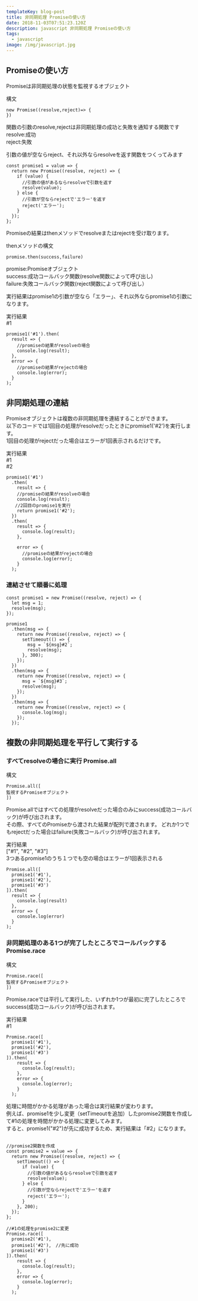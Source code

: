 ```yaml
---
templateKey: blog-post
title: 非同期処理 Promiseの使い方
date: 2018-11-03T07:51:23.120Z
description: javascript 非同期処理 Promiseの使い方
tags:
  - javascript
image: /img/javascript.jpg
---
```

## Promiseの使い方
Promiseは非同期処理の状態を監視するオブジェクト  

構文
```javascript:
new Promise((resolve,reject)=> {
})
```
関数の引数のresolve,rejectは非同期処理の成功と失敗を通知する関数です  
resolve:成功  
reject:失敗

引数の値が空ならreject、それ以外ならresolveを返す関数をつくってみます  

```javascript:
const promise1 = value => {
  return new Promise((resolve, reject) => {
    if (value) {
      //引数の値があるならresolveで引数を返す
      resolve(value);
    } else {
      //引数が空ならrejectで'エラー'を返す
      reject('エラー');
    }
  });
};

```

Promiseの結果はthenメソッドでresolveまたはrejectを受け取ります。  

thenメソッドの構文
```javascript:
promise.then(success,failure)
```
promise:Promiseオブジェクト  
success:成功コールバック関数(resolve関数によって呼び出し)  
failure:失敗コールバック関数(reject関数によって呼び出し）

実行結果はpromise1の引数が空なら「エラー」、それ以外ならpromise1の引数になります。  

実行結果  
#1
```javascript:
promise1('#1').then(
  result => {
    //promiseの結果がresolveの場合
    console.log(result);
  },
  error => {
    //promiseの結果がrejectの場合
    console.log(error);
  }
);

```

## 非同期処理の連結
Promiseオブジェクトは複数の非同期処理を連結することができます。  
以下のコードでは1回目の処理がresolveだったときにpromise1('#2')を実行します。  
1回目の処理がrejectだった場合はエラーが1回表示されるだけです。  

実行結果  
#1  
#2
```javascript:
promise1('#1')
  .then(
    result => {
    //promiseの結果がresolveの場合
    console.log(result);
　　//2回目のpromise1を実行
    return promise1('#2');
  })
  .then(
    result => {
      console.log(result);
    },

    error => {
      //promiseの結果がrejectの場合
      console.log(error);
    }
  );

```

### 連結させて順番に処理

```javascript:
const promise1 = new Promise((resolve, reject) => {
  let msg = 1;
  resolve(msg);
});

promise1
  .then(msg => {
    return new Promise((resolve, reject) => {
      setTimeout(() => {
        msg = `${msg}#2`;
        resolve(msg);
      }, 300);
    });
  })
  .then(msg => {
    return new Promise((resolve, reject) => {
      msg = `${msg}#3`;
      resolve(msg);
    });
  })
  .then(msg => {
    return new Promise((resolve, reject) => {
      console.log(msg);
    });
  });
```


## 複数の非同期処理を平行して実行する
### すべてresolveの場合に実行 Promise.all

構文
```javascript:
Promise.all([
監視するPromiseオブジェクト
])
```

Promise.allではすべての処理がresolveだった場合のみにsuccess(成功コールバック)が呼び出されます。  
その際、すべてのPromiseから渡された結果が配列で渡されます。
どれか1つでもrejectだった場合はfailure(失敗コールバック)が呼び出されます。


実行結果  
["#1", "#2", "#3"]  
3つあるpromise1のうち１つでも空の場合はエラーが1回表示される
```javascript:
Promise.all([
  promise1('#1'),
  promise1('#2'),
  promise1('#3')
]).then(
  result => {
    console.log(result)
  },
  error => {
    console.log(error)
  }
);
```
### 非同期処理のある1つが完了したところでコールバックする Promise.race
構文
```javascript:
Promise.race([
監視するPromiseオブジェクト
])
```
Promise.raceでは平行して実行した、いずれか1つが最初に完了したところでsuccess(成功コールバック)が呼び出されます。

実行結果  
#1 
```javascript:
Promise.race([
  promise1('#1'),
  promise1('#2'),
  promise1('#3')
]).then(
    result => {
      console.log(result);
    },
    error => {
      console.log(error);
    }
  );
```
処理に時間がかかる処理があった場合は実行結果が変わります。  
例えば、promise1を少し変更（setTimeoutを追加）したpromise2関数を作成して#1の処理を時間がかかる処理に変更してみます。  
すると、promise1("#2")が先に成功するため、実行結果は「#2」になります。
```javascript:

//promise2関数を作成
const promise2 = value => {
  return new Promise((resolve, reject) => {
    setTimeout(() => {
      if (value) {
        //引数の値があるならresolveで引数を返す
        resolve(value);
      } else {
        //引数が空ならrejectで'エラー'を返す
        reject('エラー');
      }
    }, 200);
  });
};

//#1の処理をpromise2に変更
Promise.race([
  promise2('#1'),
  promise1('#2'),　//先に成功
  promise1('#3')
]).then(
    result => {
      console.log(result);
    },
    error => {
      console.log(error);
    }
  );
```

